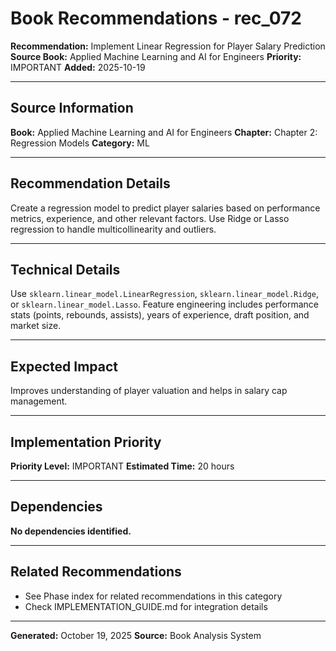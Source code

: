 # Book Recommendations - rec_072

**Recommendation:** Implement Linear Regression for Player Salary Prediction
**Source Book:** Applied Machine Learning and AI for Engineers
**Priority:** IMPORTANT
**Added:** 2025-10-19

---

## Source Information

**Book:** Applied Machine Learning and AI for Engineers
**Chapter:** Chapter 2: Regression Models
**Category:** ML

---

## Recommendation Details

Create a regression model to predict player salaries based on performance metrics, experience, and other relevant factors. Use Ridge or Lasso regression to handle multicollinearity and outliers.

---

## Technical Details

Use `sklearn.linear_model.LinearRegression`, `sklearn.linear_model.Ridge`, or `sklearn.linear_model.Lasso`. Feature engineering includes performance stats (points, rebounds, assists), years of experience, draft position, and market size.

---

## Expected Impact

Improves understanding of player valuation and helps in salary cap management.

---

## Implementation Priority

**Priority Level:** IMPORTANT
**Estimated Time:** 20 hours

---

## Dependencies

**No dependencies identified.**

---

## Related Recommendations

- See Phase index for related recommendations in this category
- Check IMPLEMENTATION_GUIDE.md for integration details

---

**Generated:** October 19, 2025
**Source:** Book Analysis System
